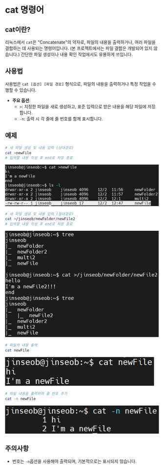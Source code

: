 # cat 명령어

## cat이란?

리눅스에서 `cat`은 "Concatenate"의 약자로, 파일의 내용을 출력하거나, 여러 파일을 결합하는 데 사용되는 명령어입니다.
(본 프로젝트에서는 파일 결합은 개발되어 있지 않습니다.)
간단한 파일 생성이나 내용 확인 작업에서도 유용하게 쓰입니다.

## 사용법

사용법은 `cat [옵션] [파일 경로]` 형식으로, 파일의 내용을 출력하거나 특정 작업을 수행할 수 있습니다.

- **주요 옵션**:
  - `>`: 지정한 파일을 새로 생성하고, 표준 입력으로 받은 내용을 해당 파일에 저장합니다.
  - `-n`: 출력 시 각 줄에 줄 번호를 함께 표시합니다.

## 예제

```bash
# 새 파일 생성 및 내용 입력 (상대경로)
cat >newFile
# 입력할 내용 작성 후 end로 저장 종료
```

![cat_create_file_relative_path](/assets/cat/cat_create_file_relative_path.png)

```bash
# 새 파일 생성 및 내용 입력 (절대경로)
cat >/jinseob/newFolder/newFile2
# 입력할 내용 작성 후 end로 저장 종료
```

![cat_create_file_absolute_path](/assets/cat/cat_create_file_absolute_path.png)

```bash
# 파일의 내용 출력
cat newFile
```

![cat_display_file_content](/assets/cat/cat_display_file_content.png)

```bash
# 파일 내용을 출력하며 줄 번호 추가
cat -n newFile
```

![cat_n_option_with_line_numbers](/assets/cat/cat_n_option_with_line_numbers.png)

## 주의사항

- 번호는 `-n`옵션을 사용해야 출력되며, 기본적으로는 표시되지 않습니다.
